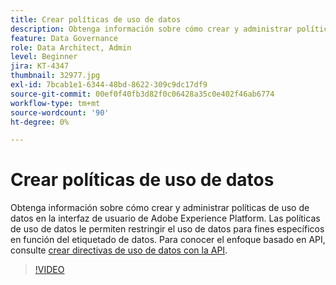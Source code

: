 ```yaml
---
title: Crear políticas de uso de datos
description: Obtenga información sobre cómo crear y administrar políticas de uso de datos en la interfaz de usuario de Adobe Experience Platform. Las políticas de uso de datos le permiten restringir el uso de datos para fines específicos en función del etiquetado de datos.
feature: Data Governance
role: Data Architect, Admin
level: Beginner
jira: KT-4347
thumbnail: 32977.jpg
exl-id: 7bcab1e1-6344-48bd-8622-309c9dc17df9
source-git-commit: 00ef0f40fb3d82f0c06428a35c0e402f46ab6774
workflow-type: tm+mt
source-wordcount: '90'
ht-degree: 0%

---
```


# Crear políticas de uso de datos

Obtenga información sobre cómo crear y administrar políticas de uso de datos en la interfaz de usuario de Adobe Experience Platform. Las políticas de uso de datos le permiten restringir el uso de datos para fines específicos en función del etiquetado de datos. Para conocer el enfoque basado en API, consulte [crear directivas de uso de datos con la API](https://experienceleague.adobe.com/docs/experience-platform/data-governance/policies/create.html).

>[!VIDEO](https://video.tv.adobe.com/v/32977?learn=on)